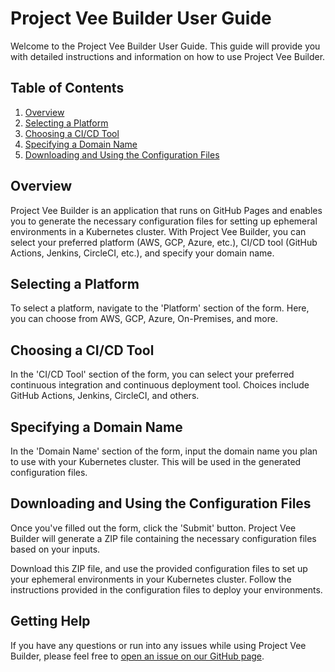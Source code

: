 # Project Vee Builder User Guide

Welcome to the Project Vee Builder User Guide. This guide will provide you with detailed instructions and information on how to use Project Vee Builder.

## Table of Contents

1. [Overview](#overview)
2. [Selecting a Platform](#selecting-a-platform)
3. [Choosing a CI/CD Tool](#choosing-a-cicd-tool)
4. [Specifying a Domain Name](#specifying-a-domain-name)
5. [Downloading and Using the Configuration Files](#downloading-and-using-the-configuration-files)

## Overview

Project Vee Builder is an application that runs on GitHub Pages and enables you to generate the necessary configuration files for setting up ephemeral environments in a Kubernetes cluster. With Project Vee Builder, you can select your preferred platform (AWS, GCP, Azure, etc.), CI/CD tool (GitHub Actions, Jenkins, CircleCI, etc.), and specify your domain name.

## Selecting a Platform

To select a platform, navigate to the 'Platform' section of the form. Here, you can choose from AWS, GCP, Azure, On-Premises, and more.

## Choosing a CI/CD Tool

In the 'CI/CD Tool' section of the form, you can select your preferred continuous integration and continuous deployment tool. Choices include GitHub Actions, Jenkins, CircleCI, and others.

## Specifying a Domain Name

In the 'Domain Name' section of the form, input the domain name you plan to use with your Kubernetes cluster. This will be used in the generated configuration files.

## Downloading and Using the Configuration Files

Once you've filled out the form, click the 'Submit' button. Project Vee Builder will generate a ZIP file containing the necessary configuration files based on your inputs.

Download this ZIP file, and use the provided configuration files to set up your ephemeral environments in your Kubernetes cluster. Follow the instructions provided in the configuration files to deploy your environments.

## Getting Help

If you have any questions or run into any issues while using Project Vee Builder, please feel free to [open an issue on our GitHub page](https://github.com/yourusername/projectveebuilder/issues/new).
